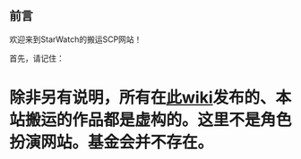 ## 前言

欢迎来到StarWatch的搬运SCP网站！

首先，请记住：

# **除非另有说明，所有在[此wiki](https://scp-wiki-cn.wikidot.com/)发布的、本站搬运的作品都是虚构的。这里不是角色扮演网站。基金会并不存在。**
